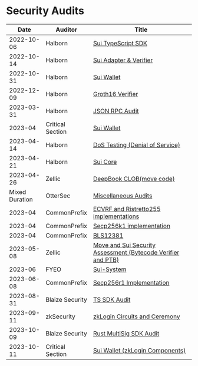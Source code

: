# Security Audits

| Date           | Auditor          | Title                                                                                                                                                                                                  |
| -------------- | ---------------- | ------------------------------------------------------------------------------------------------------------------------------------------------------------------------------------------------------ |
| 2022-10-06     | Halborn          | [Sui TypeScript SDK ](Mysten_Labs_Sui_TypeScript_SDK_Security_Audit_Report_Halborn_Final.pdf)                                              |
| 2022-10-14     | Halborn          | [Sui Adapter & Verifier](MystenLabs_Adapter_Verifier_L1_Security_Audit_Report_Halborn_Final.pdf)                                           |
| 2022-10-31     | Halborn          | [Sui Wallet](MystenLabs_Sui_Wallet_WebApp_Pentest_Report_Halborn_Final.pdf)                                                                |
| 2022-12-09     | Halborn          | [Groth16 Verifier](Groth16.pdf)                                                                                                            |
| 2023-03-31     | Halborn          | [JSON RPC Audit](MystenLabs_JSON_RPC_API_WebApp_Pentest_Report_Halborn_Final.pdf)                                                          |
| 2023-04        | Critical Section | [Sui Wallet](mysten_labs_sui_wallet_report_0.9.pdf)                                                                                        |
| 2023-04-14     | Halborn          | [DoS Testing (Denial of Service) ](MystenLabs_Denial_of_Service_Security_Assessment_Report_Halborn_Final.pdf)                              |
| 2023-04-21     | Halborn          | [Sui Core](Sui_Core_L1_Halborn_Final.pdf)                                                                                                  |
| 2023-04-26     | Zellic           | [DeepBook CLOB(move code) ](DeepBook%20-%20Zellic%20Audit%20Report.pdf)                                                                    |
| Mixed Duration | OtterSec         | [Miscellaneous Audits](sui_misc_audit.pdf)                                                                                                 |
| 2023-04        | CommonPrefix     | [ECVRF and Ristretto255 implementations](ecvrf.pdf)                                                                                        |
| 2023-04        | CommonPrefix     | [Secp256k1 implementation](commonprefix_secp256k1.pdf)                                                                                     |
| 2023-04        | CommonPrefix     | [BLS12381](commonprefix_bls12381.pdf)                                                                                                      |
| 2023-05-08     | Zellic           | [Move and Sui Security Assessment (Bytecode Verifier and PTB)](Move%20and%20Sui%20Security%20Assessment%20-%20Zellic%20Audit%20Report.pdf) |
| 2023-06        | FYEO             | [Sui-System ](Mysten%20Labs%20-%20Security%20Assessment%20for%20the%20SUI%20Blockchain%20sui-system%20v1.0.pdf)                            |
| 2023-06-08     | CommonPrefix     | [Secp256r1 Implementation](Secp256r1.pdf)                                                                                                  |
| 2023-08-31     | Blaize Security  | [TS SDK Audit](MystenLabs-TS-SDK-audit-report-%5B31-Aug-2023%5D.pdf)                                                                       |
| 2023-09-11     | zkSecurity       | [zkLogin Circuits and Ceremony](zksecurity_zklogin-circuits.pdf)                                                                           |
| 2023-10-09     | Blaize Security  | [Rust MultiSig SDK Audit](MystenLabs-Rust-Multisig-audit-report-%5B9-Oct-2023%5D.pdf)                                                      |
| 2023-10-11     | Critical Section | [Sui Wallet (zkLogin Components)](sui_wallet_zklogin_update_H223_review_v_0_9.pdf)                                                         |
